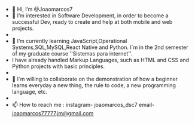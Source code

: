 - 👋 Hi, I’m @Joaomarcos7
- 👀 I’m interested in Software Development, in order to become a successful Dev, ready to create and help at both mobile and web projects.
- 
- 🌱 I’m currently learning JavaScript,Operational Systems,SQL,MySQL,React Native and Python. I´m in the  2nd semester of my graduate course ''Sistemas para internet''.
- I have already handled Markup Languages, such as HTML and CSS and Pýthon projects with basic principles.
- 
- 💞️ I´m willing to collaborate on the demonstration of how a beginner learns everyday a new thing, the rule to code, a new programming language, etc. 
- 
- 📫 How to reach me : instagram- joaomarcos_dsc7   email- joaomarcos77777.jm@gmail.com


<!---
Joaomarcos7/Joaomarcos7 is a ✨ special ✨ repository because its `README.md` (this file) appears on your GitHub profile.
You can click the Preview link to take a look at your changes.
--->
